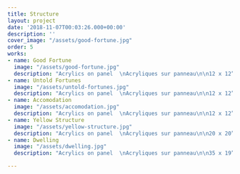```yaml
---
title: Structure
layout: project
date: '2018-11-07T00:03:26.000+00:00'
description: ''
cover_image: "/assets/good-fortune.jpg"
order: 5
works:
- name: Good Fortune
  image: "/assets/good-fortune.jpg"
  description: "Acrylics on panel  \nAcryliques sur panneau\n\n12 x 12”  (30.5 x 30.5cm)\n\n2018"
- name: Untold Fortunes
  image: "/assets/untold-fortunes.jpg"
  description: "Acrylics on panel  \nAcryliques sur panneau\n\n12 x 12”  (30.5 x 30.5cm)\n\n2018"
- name: Accomodation
  image: "/assets/accomodation.jpg"
  description: "Acrylics on panel  \nAcryliques sur panneau\n\n12 x 12”  (30.5 x 30.5cm)\n\n2018"
- name: Yellow Structure
  image: "/assets/yellow-structure.jpg"
  description: "Acrylics on panel  \nAcryliques sur panneau\n\n20 x 20”  (51x 51cm)\n\n2018"
- name: Dwelling
  image: "/assets/dwelling.jpg"
  description: "Acrylics on panel  \nAcryliques sur panneau\n\n35 x 19”  (89 x 48cm)\n\n2018"

---
```

